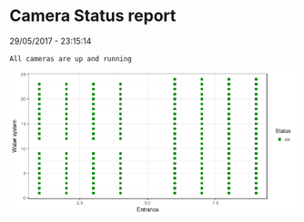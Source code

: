 Camera Status report
================
29/05/2017 - 23:15:14

    All cameras are up and running

![](camreport_files/figure-markdown_github/unnamed-chunk-2-1.png)
